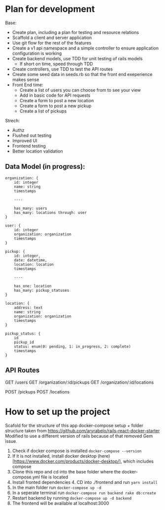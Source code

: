 # Plan for development

Base:
- Create plan, including a plan for testing and resource relations
- Scaffold a client and server application 
- Use git flow for the rest of the features
- Create a v1 api namespace and a simple controller to ensure application configuration is working
- Create backend models, use TDD for unit testing of rails models
    - If short on time, speed through TDD
- Create controllers, use TDD to test the API routes
- Create some seed data in seeds.rb so that the front end exeperience makes sense
- Front End time:
   - Create a list of users you can choose from to see your view
   - Add in basic code for API requests
   - Create a form to post a new location
   - Create a form to post a new pickup
   - Create a list of pickups 

Strech:
- Authz
- Flushed out testing
- Improved UI
- Frontend testing 
- Better location validation



## Data Model (in progress):

```
organization: {
    id: integer
    name: string
    timestamps

    ----

    has_many: users
    has_many: locations through: user
}

user: {
    id: integer
    organization: organization
    timestamps
}

pickup: {
    id: integer,
    date: datetime,
    location: location
    timestamps

    ----

    has_one: location
    has_many: pickup_statuses
}

location: {
    address: text
    name: string
    organization: organization
    timestamps
}

pickup_status: {
    id
    pickup_id
    status: enum(0: pending, 1: in_progress, 2: complete)
    timestamps
}
```

## API Routes

GET /users
GET /organization/:id/pickups
GET /organization/:id/locations

POST /pickups 
POST /locations




# How to set up the project

Scafold for the structure of this app docker-compose setup + folder structure taken from https://github.com/aryrabelo/rails-react-docker-starter Modified to use a different version of rails because of that removed Gem issue.

1. Check if docker compose is installed ```docker-compose --version``` 
2. If it is not installed, install docker desktop (here)[https://www.docker.com/products/docker-desktop/], which includes compose
2. Clone this repo and cd into the base folder where the docker-compose.yml file is located
4. Install fronted dependencies
    4. CD into ./frontend and run ```yarn install```
3. In the main folder run ```docker-compose up -d```
4. In a seperate terminal run ```docker-compose run backend rake db:create```
3. Restart backend by running ```docker-compose up -d backend```
5. The frontend will be available at localhost:3000